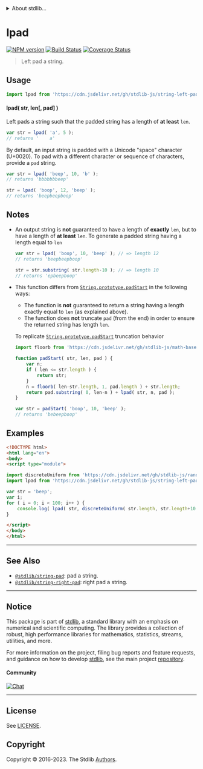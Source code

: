 <!--

@license Apache-2.0

Copyright (c) 2018 The Stdlib Authors.

Licensed under the Apache License, Version 2.0 (the "License");
you may not use this file except in compliance with the License.
You may obtain a copy of the License at

   http://www.apache.org/licenses/LICENSE-2.0

Unless required by applicable law or agreed to in writing, software
distributed under the License is distributed on an "AS IS" BASIS,
WITHOUT WARRANTIES OR CONDITIONS OF ANY KIND, either express or implied.
See the License for the specific language governing permissions and
limitations under the License.

-->


<details>
  <summary>
    About stdlib...
  </summary>
  <p>We believe in a future in which the web is a preferred environment for numerical computation. To help realize this future, we've built stdlib. stdlib is a standard library, with an emphasis on numerical and scientific computation, written in JavaScript (and C) for execution in browsers and in Node.js.</p>
  <p>The library is fully decomposable, being architected in such a way that you can swap out and mix and match APIs and functionality to cater to your exact preferences and use cases.</p>
  <p>When you use stdlib, you can be absolutely certain that you are using the most thorough, rigorous, well-written, studied, documented, tested, measured, and high-quality code out there.</p>
  <p>To join us in bringing numerical computing to the web, get started by checking us out on <a href="https://github.com/stdlib-js/stdlib">GitHub</a>, and please consider <a href="https://opencollective.com/stdlib">financially supporting stdlib</a>. We greatly appreciate your continued support!</p>
</details>

# lpad

[![NPM version][npm-image]][npm-url] [![Build Status][test-image]][test-url] [![Coverage Status][coverage-image]][coverage-url] <!-- [![dependencies][dependencies-image]][dependencies-url] -->

> Left pad a string.



<section class="usage">

## Usage

```javascript
import lpad from 'https://cdn.jsdelivr.net/gh/stdlib-js/string-left-pad@esm/index.mjs';
```

#### lpad( str, len\[, pad] )

Left pads a string such that the padded string has a length of **at least** `len`.

```javascript
var str = lpad( 'a', 5 );
// returns '    a'
```

By default, an input string is padded with a Unicode "space" character (U+0020). To pad with a different character or sequence of characters, provide a `pad` string.

```javascript
var str = lpad( 'beep', 10, 'b' );
// returns 'bbbbbbbeep'

str = lpad( 'boop', 12, 'beep' );
// returns 'beepbeepboop'
```

</section>

<!-- /.usage -->

<section class="notes">

## Notes

-   An output string is **not** guaranteed to have a length of **exactly** `len`, but to have a length of **at least** `len`. To generate a padded string having a length equal to `len`

    ```javascript
    var str = lpad( 'boop', 10, 'beep' ); // => length 12
    // returns 'beepbeepboop'

    str = str.substring( str.length-10 ); // => length 10
    // returns 'epbeepboop'
    ```

-   This function differs from [`String.prototype.padStart`][mdn-string-padstart] in the following ways:

    -   The function is **not** guaranteed to return a string having a length exactly equal to `len` (as explained above).
    -   The function does **not** truncate `pad` (from the end) in order to ensure the returned string has length `len`.

    To replicate [`String.prototype.padStart`][mdn-string-padstart] truncation behavior

    ```javascript
    import floorb from 'https://cdn.jsdelivr.net/gh/stdlib-js/math-base-special-floorb@esm/index.mjs';

    function padStart( str, len, pad ) {
        var n;
        if ( len <= str.length ) {
            return str;
        }
        n = floorb( len-str.length, 1, pad.length ) + str.length;
        return pad.substring( 0, len-n ) + lpad( str, n, pad );
    }

    var str = padStart( 'boop', 10, 'beep' );
    // returns 'bebeepboop'
    ```

</section>

<!-- /.notes -->

<section class="examples">

## Examples

<!-- eslint no-undef: "error" -->

```html
<!DOCTYPE html>
<html lang="en">
<body>
<script type="module">

import discreteUniform from 'https://cdn.jsdelivr.net/gh/stdlib-js/random-base-discrete-uniform@esm/index.mjs';
import lpad from 'https://cdn.jsdelivr.net/gh/stdlib-js/string-left-pad@esm/index.mjs';

var str = 'beep';
var i;
for ( i = 0; i < 100; i++ ) {
    console.log( lpad( str, discreteUniform( str.length, str.length+10 ), 'b' ) );
}

</script>
</body>
</html>
```

</section>

<!-- /.examples -->



<!-- Section for related `stdlib` packages. Do not manually edit this section, as it is automatically populated. -->

<section class="related">

* * *

## See Also

-   <span class="package-name">[`@stdlib/string-pad`][@stdlib/string/pad]</span><span class="delimiter">: </span><span class="description">pad a string.</span>
-   <span class="package-name">[`@stdlib/string-right-pad`][@stdlib/string/right-pad]</span><span class="delimiter">: </span><span class="description">right pad a string.</span>

</section>

<!-- /.related -->

<!-- Section for all links. Make sure to keep an empty line after the `section` element and another before the `/section` close. -->


<section class="main-repo" >

* * *

## Notice

This package is part of [stdlib][stdlib], a standard library with an emphasis on numerical and scientific computing. The library provides a collection of robust, high performance libraries for mathematics, statistics, streams, utilities, and more.

For more information on the project, filing bug reports and feature requests, and guidance on how to develop [stdlib][stdlib], see the main project [repository][stdlib].

#### Community

[![Chat][chat-image]][chat-url]

---

## License

See [LICENSE][stdlib-license].


## Copyright

Copyright &copy; 2016-2023. The Stdlib [Authors][stdlib-authors].

</section>

<!-- /.stdlib -->

<!-- Section for all links. Make sure to keep an empty line after the `section` element and another before the `/section` close. -->

<section class="links">

[npm-image]: http://img.shields.io/npm/v/@stdlib/string-left-pad.svg
[npm-url]: https://npmjs.org/package/@stdlib/string-left-pad

[test-image]: https://github.com/stdlib-js/string-left-pad/actions/workflows/test.yml/badge.svg?branch=main
[test-url]: https://github.com/stdlib-js/string-left-pad/actions/workflows/test.yml?query=branch:main

[coverage-image]: https://img.shields.io/codecov/c/github/stdlib-js/string-left-pad/main.svg
[coverage-url]: https://codecov.io/github/stdlib-js/string-left-pad?branch=main

<!--

[dependencies-image]: https://img.shields.io/david/stdlib-js/string-left-pad.svg
[dependencies-url]: https://david-dm.org/stdlib-js/string-left-pad/main

-->

[chat-image]: https://img.shields.io/gitter/room/stdlib-js/stdlib.svg
[chat-url]: https://app.gitter.im/#/room/#stdlib-js_stdlib:gitter.im

[stdlib]: https://github.com/stdlib-js/stdlib

[stdlib-authors]: https://github.com/stdlib-js/stdlib/graphs/contributors

[cli-section]: https://github.com/stdlib-js/string-left-pad#cli
[cli-url]: https://github.com/stdlib-js/string-left-pad/tree/cli
[@stdlib/string-left-pad]: https://github.com/stdlib-js/string-left-pad/tree/main

[umd]: https://github.com/umdjs/umd
[es-module]: https://developer.mozilla.org/en-US/docs/Web/JavaScript/Guide/Modules

[deno-url]: https://github.com/stdlib-js/string-left-pad/tree/deno
[umd-url]: https://github.com/stdlib-js/string-left-pad/tree/umd
[esm-url]: https://github.com/stdlib-js/string-left-pad/tree/esm
[branches-url]: https://github.com/stdlib-js/string-left-pad/blob/main/branches.md

[stdlib-license]: https://raw.githubusercontent.com/stdlib-js/string-left-pad/main/LICENSE

[standard-streams]: https://en.wikipedia.org/wiki/Standard_streams

[mdn-regexp]: https://developer.mozilla.org/en-US/docs/Web/JavaScript/Guide/Regular_Expressions

[mdn-string-padstart]: https://developer.mozilla.org/en-US/docs/Web/JavaScript/Reference/Global_Objects/String/padStart

<!-- <related-links> -->

[@stdlib/string/pad]: https://github.com/stdlib-js/string-pad/tree/esm

[@stdlib/string/right-pad]: https://github.com/stdlib-js/string-right-pad/tree/esm

<!-- </related-links> -->

</section>

<!-- /.links -->
